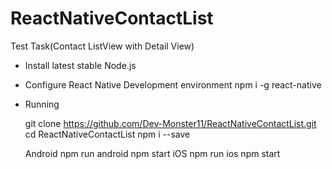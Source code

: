 # ReactNativeContactList

Test Task(Contact ListView with Detail View)

- Install latest stable Node.js
- Configure React Native Development environment
   npm i -g react-native
- Running

   git clone https://github.com/Dev-Monster11/ReactNativeContactList.git
   cd ReactNativeContactList
   npm i --save
   
   Android
   npm run android
   npm start
   iOS
   npm run ios
   npm start

